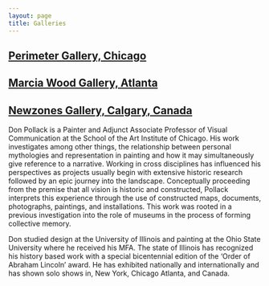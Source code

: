 ```yaml
---
layout: page
title: Galleries
---
```


## [Perimeter Gallery, Chicago](http://perimetergallery.com/home.html)

## [Marcia Wood Gallery, Atlanta](http://marciawoodgallery.com/)

## [Newzones Gallery, Calgary, Canada](http://www.newzones.com/)

Don Pollack is a Painter and Adjunct Associate Professor of Visual Communication at the School of the Art Institute of Chicago. His work investigates among other things, the relationship between personal mythologies and representation in painting and how it may simultaneously give reference to a narrative. Working in cross disciplines has influenced his perspectives as projects usually begin with extensive historic research followed by an epic journey into the landscape. Conceptually proceeding from the premise that all vision is historic and constructed, Pollack interprets this experience through the use of constructed maps, documents, photographs, paintings, and installations. This work was rooted in a previous investigation into the role of museums in the process of forming collective memory.

Don studied design at the University of Illinois and painting at the Ohio State University where he received his MFA. The state of Illinois has recognized his history based work with a special bicentennial edition of the ‘Order of Abraham Lincoln’ award. He has exhibited nationally and internationally and has shown solo shows in, New York, Chicago  Atlanta, and Canada.

